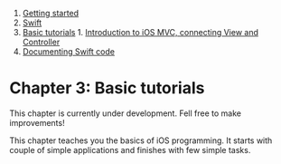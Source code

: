 
  1. [Getting started](https://github.com/Rep2/in2iOSPlayground/blob/master/Chapter%201:%20Getting%20started.md)
  2. [Swift](https://github.com/Rep2/in2iOSPlayground/blob/master/Chapter%202:%20Swift.md)
  3. [Basic tutorials](https://github.com/Rep2/in2iOSPlayground/blob/master/Chapter%203:%20Basic%20tutorials/Chapter%203:%20Basic%20tutorials.md)
    1. [Introduction to iOS MVC, connecting View and Controller](https://github.com/Rep2/in2iOSPlayground/blob/master/Chapter%203:%20Basic%20tutorials/Introduction%20to%20iOS%20MVC%2C%20connecting%20View%20and%20Controller.md)
  4. [Documenting Swift code](https://github.com/Rep2/in2iOSPlayground/blob/master/Documenting%20Swift%20code.md)

# Chapter 3: Basic tutorials

This chapter is currently under development. Fell free to make improvements!

This chapter teaches you the basics of iOS programming. It starts with couple of simple applications and finishes with few simple tasks.

